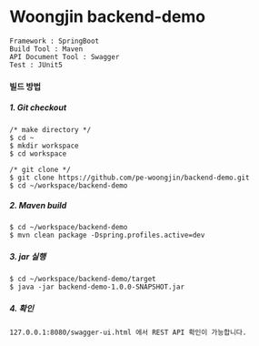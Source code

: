 # Woongjin backend-demo
    Framework : SpringBoot 
    Build Tool : Maven
    API Document Tool : Swagger
    Test : JUnit5
    
#### 빌드 방법
##### 1. Git checkout
    /* make directory */
    $ cd ~
    $ mkdir workspace
    $ cd workspace
    
    /* git clone */
    $ git clone https://github.com/pe-woongjin/backend-demo.git
    $ cd ~/workspace/backend-demo
    
##### 2. Maven build
    $ cd ~/workspace/backend-demo
    $ mvn clean package -Dspring.profiles.active=dev
    
##### 3. jar 실행
    $ cd ~/workspace/backend-demo/target
    $ java -jar backend-demo-1.0.0-SNAPSHOT.jar
    
##### 4. 확인
    127.0.0.1:8080/swagger-ui.html 에서 REST API 확인이 가능합니다.